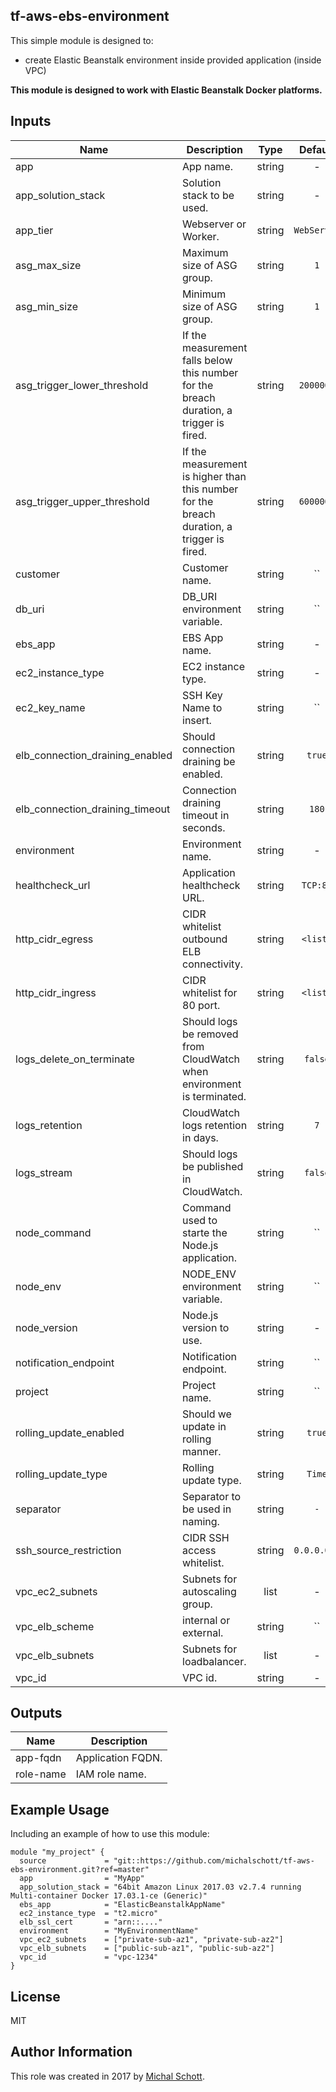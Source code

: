 tf-aws-ebs-environment
----------------

This simple module is designed to:
* create Elastic Beanstalk environment inside provided application (inside VPC)

**This module is designed to work with Elastic Beanstalk Docker platforms.**

## Inputs

| Name | Description | Type | Default | Required |
|------|-------------|:----:|:-----:|:-----:|
| app | App name. | string | - | yes |
| app_solution_stack | Solution stack to be used. | string | - | yes |
| app_tier | Webserver or Worker. | string | `WebServer` | no |
| asg_max_size | Maximum size of ASG group. | string | `1` | no |
| asg_min_size | Minimum size of ASG group. | string | `1` | no |
| asg_trigger_lower_threshold | If the measurement falls below this number for the breach duration, a trigger is fired. | string | `2000000` | no |
| asg_trigger_upper_threshold | If the measurement is higher than this number for the breach duration, a trigger is fired. | string | `6000000` | no |
| customer | Customer name. | string | `` | no |
| db_uri | DB_URI environment variable. | string | `` | no |
| ebs_app | EBS App name. | string | - | yes |
| ec2_instance_type | EC2 instance type. | string | - | yes |
| ec2_key_name | SSH Key Name to insert. | string | `` | no |
| elb_connection_draining_enabled | Should connection draining be enabled. | string | `true` | no |
| elb_connection_draining_timeout | Connection draining timeout in seconds. | string | `180` | no |
| environment | Environment name. | string | - | yes |
| healthcheck_url | Application healthcheck URL. | string | `TCP:80` | no |
| http_cidr_egress | CIDR whitelist outbound ELB connectivity. | string | `<list>` | no |
| http_cidr_ingress | CIDR whitelist for 80 port. | string | `<list>` | no |
| logs_delete_on_terminate | Should logs be removed from CloudWatch when environment is terminated. | string | `false` | no |
| logs_retention | CloudWatch logs retention in days. | string | `7` | no |
| logs_stream | Should logs be published in CloudWatch. | string | `false` | no |
| node_command | Command used to starte the Node.js application. | string | `` | no |
| node_env | NODE_ENV environment variable. | string | `` | no |
| node_version | Node.js version to use. | string | - | yes |
| notification_endpoint | Notification endpoint. | string | `` | no |
| project | Project name. | string | `` | no |
| rolling_update_enabled | Should we update in rolling manner. | string | `true` | no |
| rolling_update_type | Rolling update type. | string | `Time` | no |
| separator | Separator to be used in naming. | string | `-` | no |
| ssh_source_restriction | CIDR SSH access whitelist. | string | `0.0.0.0/0` | no |
| vpc_ec2_subnets | Subnets for autoscaling group. | list | - | yes |
| vpc_elb_scheme | internal or external. | string | `` | no |
| vpc_elb_subnets | Subnets for loadbalancer. | list | - | yes |
| vpc_id | VPC id. | string | - | yes |

## Outputs

| Name | Description |
|------|-------------|
| app-fqdn | Application FQDN. |
| role-name | IAM role name. |

Example Usage
----------------

Including an example of how to use this module:

    module "my_project" {
      source             = "git::https://github.com/michalschott/tf-aws-ebs-environment.git?ref=master"
      app                = "MyApp"
      app_solution_stack = "64bit Amazon Linux 2017.03 v2.7.4 running Multi-container Docker 17.03.1-ce (Generic)"
      ebs_app            = "ElasticBeanstalkAppName"
      ec2_instance_type  = "t2.micro"
      elb_ssl_cert       = "arn::...."
      environment        = "MyEnvironmentName"
      vpc_ec2_subnets    = ["private-sub-az1", "private-sub-az2"]
      vpc_elb_subnets    = ["public-sub-az1", "public-sub-az2"]
      vpc_id             = "vpc-1234"
    }

License
-------

MIT

Author Information
------------------

This role was created in 2017 by [Michal Schott](http://github.com/michalschott).
